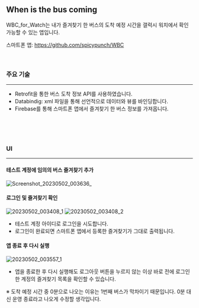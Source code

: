 ## When is the bus coming

WBC_for_Watch는 내가 즐겨찾기 한 버스의 도착 예정 시간을 갤럭시 워치에서 확인 가능할 수 있는 앱입니다.

스마트폰 앱: https://github.com/spicypunch/WBC
<br>
<br>
<br>

### 주요 기술
---------
- Retrofit을 통한 버스 도착 정보 API를 사용하였습니다.
- Databindig: xml 파일을 통해 선언적으로 데이터와 뷰를 바인딩합니다.
- Firebase를 통해 스마트폰 앱에서 즐겨찾기 한 버스 정보를 가져옵니다.

<br>
<br>
<br>

### UI
--------
#### 테스트 계정에 임의의 버스 즐겨찾기 추가
![Screenshot_20230502_003636_ ](https://user-images.githubusercontent.com/72846127/235486260-f93a51e1-3ce1-4bdc-b9dd-fdbc5286ae19.jpg)


#### 로그인 및 즐겨찾기 확인
![20230502_003408_1](https://user-images.githubusercontent.com/72846127/235485446-d82ce21c-f4f2-4c61-8681-1196be55d327.gif) ![20230502_003408_2](https://user-images.githubusercontent.com/72846127/235485454-eb4110f7-1c47-40f3-a7b2-9bc9b43370f0.gif)

- 테스트 계정 아이디로 로그인을 시도합니다.
- 로그인이 완료되면 스마트폰 앱에서 등록한 즐겨찾기가 그대로 출력됩니다.

#### 앱 종료 후 다시 실행
![20230502_003557_1](https://user-images.githubusercontent.com/72846127/235485460-aa705c16-086a-4e97-a340-30b857b3e146.gif)

- 앱을 종료한 후 다시 실행해도 로그아웃 버튼을 누르지 않는 이상 바로 전에 로그인한 계정의 즐겨찾기 목록을 확인할 수 있습니다.

※ 도착 예정 시간 중 0분으로 나오는 이유는 1번째 버스가 막차이기 때문입니다. 0분 대신 운영 종료라고 나오게 수정할 생각입니다.

